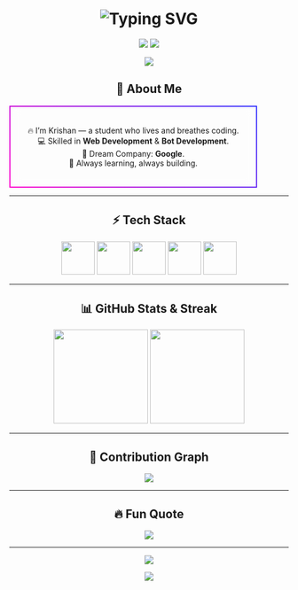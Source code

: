 <!-- GitHub Profile README for Krishan -->

<!-- Big Animated Name -->
<h1 align="center">
  <img src="https://readme-typing-svg.herokuapp.com?font=Orbitron&size=40&duration=3000&color=00F0FF&center=true&vCenter=true&width=800&lines=Hi+👋,+I'm+Krishan;Future+Google+Engineer;Web+%26+Bot+Developer;Passionate+Coder" alt="Typing SVG">
</h1>

<!-- Glass About Me Card -->
<p align="center">
  <img src="https://img.shields.io/badge/Student-Lifelong%20Learner-ff69b4?style=for-the-badge">
  <img src="https://img.shields.io/badge/From-India-orange?style=for-the-badge">
</p>

<div align="center">
  <img src="https://github.com/halfrost/halfrost/blob/master/icons/header_.png">
</div>

<h2 align="center">💎 About Me</h2>

<div align="center" style="background: rgba(255,255,255,0.05); backdrop-filter: blur(10px); border-radius: 20px; padding: 20px; width: 80%; border: 2px solid transparent; background-clip: padding-box; border-image: linear-gradient(45deg, #ff00cc, #3333ff) 1;">
  
🔥 I’m Krishan — a student who lives and breathes coding.  
💻 Skilled in **Web Development** & **Bot Development**.  
🎯 Dream Company: **Google**.  
🚀 Always learning, always building.  

</div>

---

<h2 align="center">⚡ Tech Stack</h2>

<p align="center">
  <img src="https://skillicons.dev/icons?i=html&theme=dark" height="60" style="animation: pulse 2s infinite;">
  <img src="https://skillicons.dev/icons?i=css&theme=dark" height="60" style="animation: pulse 2s infinite;">
  <img src="https://skillicons.dev/icons?i=java&theme=dark" height="60" style="animation: pulse 2s infinite;">
  <img src="https://skillicons.dev/icons?i=javascript&theme=dark" height="60">
  <img src="https://skillicons.dev/icons?i=python&theme=dark" height="60">
</p>

---

<h2 align="center">📊 GitHub Stats & Streak</h2>

<p align="center">
  <img src="https://github-readme-stats.vercel.app/api?username=jay1234-bot&show_icons=true&theme=radical" height="170">
  <img src="https://github-readme-streak-stats.herokuapp.com/?user=jay1234-bot&theme=radical" height="170">
</p>

---

<h2 align="center">🌈 Contribution Graph</h2>

<p align="center">
  <img src="https://github-readme-activity-graph.vercel.app/graph?username=jay1234-bot&theme=dracula&bg_color=0d1117&color=00ffea&line=ff00ff&point=ffffff&area=true&hide_border=true">
</p>

---

<h2 align="center">🔥 Fun Quote</h2>

<p align="center">
  <img src="https://quotes-github-readme.vercel.app/api?type=horizontal&theme=radical">
</p>

---

<div align="center">
  <img src="https://raw.githubusercontent.com/BrunnerLivio/brunnerlivio/master/images/marquee.svg">
</div>

<!-- Footer -->
<p align="center">
  <img src="https://komarev.com/ghpvc/?username=jay1234-bot&label=Profile%20Views&color=0e75b6&style=flat">
</p>
